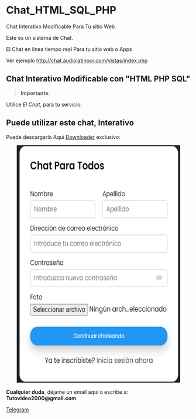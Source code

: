 # Chat_HTML_SQL_PHP
 Chat Interativo Modificable Para Tu sitio Web

Este es un sistema de Chat. 

El Chat en linea tiempo real Para tu sitio web o Apps

Ver ejemplo http://chat.audiolatinocr.com/vistas/index.php


<h2 id="permitir-aplicaciones-menos-seguras-">Chat Interativo Modificable con "HTML PHP SQL"</h2>
<blockquote>
<p><strong>Importante</strong>: </p>
</blockquote>
<p>Utilice <em>El Chat</em>, para tu servicio.</p>
<p><h2 id="permitir-aplicaciones-menos-seguras-">Puede utilizar este chat, Interativo</h2> Puede descargarlo Aqu&#237; <a href="https://github.com/ipxxx999/Chat_HTML_SQL_PHP/archive/refs/heads/main.zip" target="_blank">Downloader</a> exclusivo:</p>
<p style="text-align: center;"><img src="https://github.com/ipxxx999/Chat_HTML_SQL_PHP/blob/main/1.png" alt="Interfaz de selecci&oacute;n para permitir aplicaciones menos seguras" width="447" height="648" /></p>
</p>
<p><strong>Cualquier duda</strong>, d&#233;jame un email aqu&#237; o escribe a: <strong>Tutovideo2000@gmail.com</strong></p>

</div>
  <link rel="stylesheet" href="http://copen.atspace.tv/css_js/css/pro.min.css">
  <link rel="stylesheet" href="http://copen.atspace.tv/css_js/css/estilos.css">
<p>
<div class="channel-username-block"><a href="https://t.me/gurutvo?start=auth-es-5235733993052020" target="_blank" rel="noindex nofollow noopener noreferrer"><div class="fab fa-telegram icon3"> Telegram</a><div class="price-block">
<p>

</div>

<blockquote>

</body>
</html>

